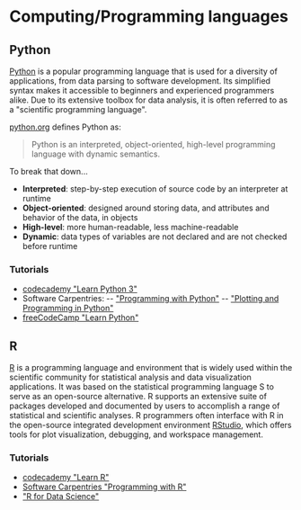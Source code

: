 # Computing/Programming languages

## Python
[Python](https://www.python.org/) is a popular programming language that is used for a diversity of applications, from data parsing to software development. Its simplified syntax makes it accessible to beginners and experienced programmers alike. Due to its extensive toolbox for data analysis, it is often referred to as a "scientific programming language".

[python.org](https://www.python.org/doc/essays/blurb/) defines Python as: 
> Python is an interpreted, object-oriented, high-level programming language with dynamic semantics. 
 
To break that down...
- **Interpreted**: step-by-step execution of source code by an interpreter at runtime
- **Object-oriented**: designed around storing data, and attributes and behavior of the data, in objects
- **High-level**: more human-readable, less machine-readable 
- **Dynamic**: data types of variables are not declared and are not checked before runtime

### Tutorials
- [codecademy "Learn Python 3"](https://www.codecademy.com/learn/learn-python-3)
- Software Carpentries:
-- ["Programming with Python"](https://swcarpentry.github.io/python-novice-inflammation/)
-- ["Plotting and Programming in Python"](http://swcarpentry.github.io/python-novice-gapminder/)
- [freeCodeCamp "Learn Python"](https://www.youtube.com/watch?v=rfscVS0vtbw)

## R
[R](https://www.r-project.org/about.html) is a programming language and environment that is widely used within the scientific community for statistical analysis and data visualization applications. It was based on the statistical programming language S to serve as an open-source alternative. R supports an extensive suite of packages developed and documented by users to accomplish a range of statistical and scientific analyses. R programmers often interface with R in the open-source integrated development environment [RStudio](https://www.rstudio.com/), which offers tools for plot visualization, debugging, and workspace management.

### Tutorials
- [codecademy "Learn R"](https://www.codecademy.com/learn/learn-r)
- [Software Carpentries "Programming with R"](http://swcarpentry.github.io/r-novice-inflammation/)
- ["R for Data Science"](https://r4ds.had.co.nz/index.html)
